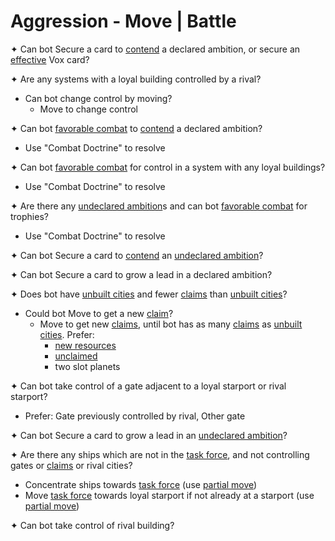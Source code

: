 # Aggression - Move | Battle

✦ Can bot Secure a card to <ins>contend</ins> a declared ambition, or secure an <ins>effective</ins> Vox card?

✦ Are any systems with a loyal building controlled by a rival?

- Can bot change control by moving?
	- Move to change control

✦ Can bot <ins>favorable combat</ins> to <ins>contend</ins> a declared ambition?

- Use "Combat Doctrine" to resolve

✦ Can bot <ins>favorable combat</ins> for control in a system with any loyal buildings?

- Use "Combat Doctrine" to resolve

✦ Are there any <ins>undeclared ambition</ins>s and can bot <ins>favorable combat</ins> for trophies?

- Use "Combat Doctrine" to resolve

✦ Can bot Secure a card to <ins>contend</ins> an <ins>undeclared ambition</ins>?

✦ Can bot Secure a card to grow a lead in a declared ambition?

✦ Does bot have <ins>unbuilt cities</ins> and fewer <ins>claims</ins> than <ins>unbuilt cities</ins>?

- Could bot Move to get a new <ins>claim</ins>?
	- Move to get new <ins>claims</ins>, until bot has as many <ins>claims</ins> as <ins>unbuilt cities</ins>. Prefer:
		- <ins>new resources</ins>
		- <ins>unclaimed</ins>
		- two slot planets

✦ Can bot take control of a gate adjacent to a loyal starport or rival starport?

- Prefer: Gate previously controlled by rival, Other gate

✦ Can bot Secure a card to grow a lead in an <ins>undeclared ambition</ins>?

✦ Are there any ships which are not in the <ins>task force</ins>, and not controlling gates or <ins>claims</ins> or rival cities?

- Concentrate ships towards <ins>task force</ins> (use <ins>partial move</ins>)
- Move <ins>task force</ins> towards loyal starport if not already at a starport (use <ins>partial move</ins>)

✦ Can bot take control of rival building?

<div class="pagebreak"> </div>
